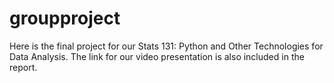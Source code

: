 # groupproject

Here is the final project for our Stats 131: Python and Other Technologies for Data Analysis. 
The link for our video presentation is also included in the report.

